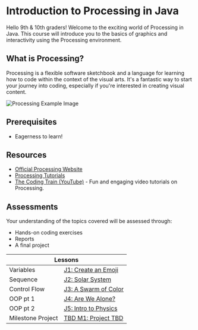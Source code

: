# Introduction to Processing in Java

Hello 9th & 10th graders! Welcome to the exciting world of Processing in Java. This course will introduce you to the basics of graphics and interactivity using the Processing environment.

## What is Processing?

Processing is a flexible software sketchbook and a language for learning how to code within the context of the visual arts. It's a fantastic way to start your journey into coding, especially if you're interested in creating visual content.

![Processing Example Image](https://media1.giphy.com/avatars/Flickfest/VMurfWdwBhyI.gif)

## Prerequisites

- Eagerness to learn!

## Resources

- [Official Processing Website](https://processing.org/)
- [Processing Tutorials](https://processing.org/tutorials/)
- [The Coding Train (YouTube)](https://www.youtube.com/user/shiffman) - Fun and engaging video tutorials on Processing.

## Assessments

Your understanding of the topics covered will be assessed through:
- Hands-on coding exercises
- Reports
- A final project

<table>
  <thead>
    <tr>
      <th colspan="2">Lessons</th>
    </tr>
  </thead>
  <tbody>
    <tr>
      <td>Variables</td>
      <td><a href="https://riverdalegithub.github.io/processing_23_24/1/"> J1: Create an Emoji </a> </td>
    </tr>
        <tr>
      <td>Sequence</td>
      <td><a href="https://riverdalegithub.github.io/processing_23_24/2/">J2: Solar System </a></td>
    </tr>
        <tr>
    <tr>
      <td>Control Flow</td>
      <td><a href="https://riverdalegithub.github.io/processing_23_24/for_loops/"> J3: A Swarm of Color </a> </td>
    </tr>
      <td>OOP pt 1</td>
      <td><a href="https://riverdalegithub.github.io/processing_23_24/3/"> J4: Are We Alone?</a>  </td>
    </tr>
        <tr>
      <td>OOP pt 2</td>
      <td> <a href="https://riverdalegithub.github.io/processing_23_24/4/"> J5: Intro to Physics  </a> </td>
        </tr>
        <tr>
      <td>Milestone Project</td>
      <td> <a href="#"> TBD M1: Project TBD  </a> </td>
    </tr>
  </tbody>
</table>
